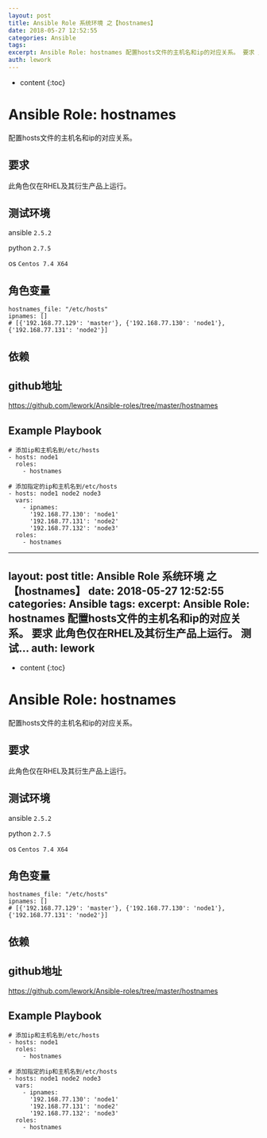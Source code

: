 ```yaml
---
layout: post
title: Ansible Role 系统环境 之【hostnames】
date: 2018-05-27 12:52:55
categories: Ansible
tags:
excerpt: Ansible Role: hostnames 配置hosts文件的主机名和ip的对应关系。 要求 此角色仅在RHEL及其衍生产品上运行。 测试...
auth: lework
---
```

* content
{:toc}

# Ansible Role: hostnames

配置hosts文件的主机名和ip的对应关系。

## 要求

此角色仅在RHEL及其衍生产品上运行。

## 测试环境

ansible `2.5.2`

python `2.7.5`

os `Centos 7.4 X64`

## 角色变量
    hostnames_file: "/etc/hosts"
	ipnames: []
	# [{'192.168.77.129': 'master'}, {'192.168.77.130': 'node1'}, {'192.168.77.131': 'node2'}]

## 依赖


## github地址
https://github.com/lework/Ansible-roles/tree/master/hostnames

## Example Playbook
	
	# 添加ip和主机名到/etc/hosts
    - hosts: node1
      roles:
        - hostnames

	# 添加指定的ip和主机名到/etc/hosts
    - hosts: node1 node2 node3
      vars:
        - ipnames:
		  '192.168.77.130': 'node1'
          '192.168.77.131': 'node2'
		  '192.168.77.132': 'node3'
      roles:
        - hostnames
---
layout: post
title: Ansible Role 系统环境 之【hostnames】
date: 2018-05-27 12:52:55
categories: Ansible
tags:
excerpt: Ansible Role: hostnames 配置hosts文件的主机名和ip的对应关系。 要求 此角色仅在RHEL及其衍生产品上运行。 测试...
auth: lework
---
* content
{:toc}

# Ansible Role: hostnames

配置hosts文件的主机名和ip的对应关系。

## 要求

此角色仅在RHEL及其衍生产品上运行。

## 测试环境

ansible `2.5.2`

python `2.7.5`

os `Centos 7.4 X64`

## 角色变量
    hostnames_file: "/etc/hosts"
	ipnames: []
	# [{'192.168.77.129': 'master'}, {'192.168.77.130': 'node1'}, {'192.168.77.131': 'node2'}]

## 依赖


## github地址
https://github.com/lework/Ansible-roles/tree/master/hostnames

## Example Playbook
	
	# 添加ip和主机名到/etc/hosts
    - hosts: node1
      roles:
        - hostnames

	# 添加指定的ip和主机名到/etc/hosts
    - hosts: node1 node2 node3
      vars:
        - ipnames:
		  '192.168.77.130': 'node1'
          '192.168.77.131': 'node2'
		  '192.168.77.132': 'node3'
      roles:
        - hostnames

